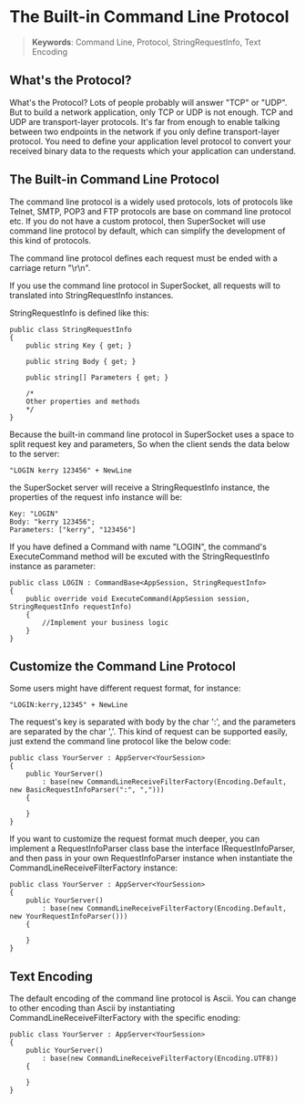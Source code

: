 # The Built-in Command Line Protocol

> __Keywords__: Command Line, Protocol, StringRequestInfo, Text Encoding

## What's the Protocol?

What's the Protocol? Lots of people probably will answer "TCP" or "UDP". But to build a network application, only TCP or UDP is not enough. TCP and UDP are transport-layer protocols. It's far from enough to enable talking between two endpoints in the network if you only define transport-layer protocol. You need to define your application level protocol to convert your received binary data to the requests which your application can understand.

## The Built-in Command Line Protocol

The command line protocol is a widely used protocols, lots of protocols like Telnet, SMTP, POP3 and FTP protocols are base on command line protocol etc. If you do not have a custom protocol, then SuperSocket will use command line protocol by default, which can simplify the development of this kind of protocols.

The command line protocol defines each request must be ended with a carriage return "\r\n".

If you use the command line protocol in SuperSocket, all requests will to translated into StringRequestInfo instances.

StringRequestInfo is defined like this:

    public class StringRequestInfo
    {
        public string Key { get; }
        
        public string Body { get; }
        
        public string[] Parameters { get; }

        /*
        Other properties and methods
        */
    }

Because the built-in command line protocol in SuperSocket uses a space to split request key and parameters,
So when the client sends the data below to the server:

    "LOGIN kerry 123456" + NewLine

the SuperSocket server will receive a StringRequestInfo instance, the properties of the request info instance will be:

    Key: "LOGIN"
    Body: "kerry 123456";
    Parameters: ["kerry", "123456"]


If you have defined a Command with name "LOGIN", the command's ExecuteCommand method will be excuted with the StringRequestInfo instance as parameter:

    public class LOGIN : CommandBase<AppSession, StringRequestInfo>
    {
        public override void ExecuteCommand(AppSession session, StringRequestInfo requestInfo)
        {
            //Implement your business logic
        }
    }


## Customize the Command Line Protocol

Some users might have different request format, for instance:

    "LOGIN:kerry,12345" + NewLine

The request's key is separated with body by the char ':', and the parameters are separated by the char ','. This kind of request can be supported easily, just extend the command line protocol like the below code:

    public class YourServer : AppServer<YourSession>
    {
        public YourServer()
            : base(new CommandLineReceiveFilterFactory(Encoding.Default, new BasicRequestInfoParser(":", ",")))
        {

        }
    }

If you want to customize the request format much deeper, you can implement a RequestInfoParser class base the interface IRequestInfoParser<StringRequestInfo>, and then pass in your own RequestInfoParser instance when instantiate the CommandLineReceiveFilterFactory instance:

    public class YourServer : AppServer<YourSession>
    {
        public YourServer()
            : base(new CommandLineReceiveFilterFactory(Encoding.Default, new YourRequestInfoParser()))
        {

        }
    }
    
## Text Encoding

The default encoding of the command line protocol is Ascii. You can change to other encoding than Ascii by instantiating CommandLineReceiveFilterFactory with the specific enoding:

    public class YourServer : AppServer<YourSession>
    {
        public YourServer()
            : base(new CommandLineReceiveFilterFactory(Encoding.UTF8))
        {

        }
    }
